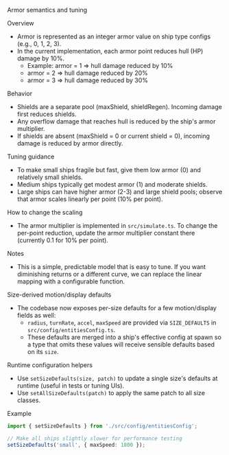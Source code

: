 Armor semantics and tuning

Overview

- Armor is represented as an integer armor value on ship type configs (e.g., 0, 1, 2, 3).
- In the current implementation, each armor point reduces hull (HP) damage by 10%.
  - Example: armor = 1 => hull damage reduced by 10%
  - armor = 2 => hull damage reduced by 20%
  - armor = 3 => hull damage reduced by 30%

Behavior

- Shields are a separate pool (maxShield, shieldRegen). Incoming damage first reduces shields.
- Any overflow damage that reaches hull is reduced by the ship's armor multiplier.
- If shields are absent (maxShield = 0 or current shield = 0), incoming damage is reduced by armor directly.

Tuning guidance

- To make small ships fragile but fast, give them low armor (0) and relatively small shields.
- Medium ships typically get modest armor (1) and moderate shields.
- Large ships can have higher armor (2-3) and large shield pools; observe that armor scales linearly per point (10% per point).

How to change the scaling

- The armor multiplier is implemented in `src/simulate.ts`. To change the per-point reduction, update the armor multiplier constant there (currently 0.1 for 10% per point).

Notes

- This is a simple, predictable model that is easy to tune. If you want diminishing returns or a different curve, we can replace the linear mapping with a configurable function.

Size-derived motion/display defaults

- The codebase now exposes per-size defaults for a few motion/display fields as well:
  - `radius`, `turnRate`, `accel`, `maxSpeed` are provided via `SIZE_DEFAULTS` in `src/config/entitiesConfig.ts`.
  - These defaults are merged into a ship's effective config at spawn so a type that omits these values will receive sensible defaults based on its `size`.

Runtime configuration helpers

- Use `setSizeDefaults(size, patch)` to update a single size's defaults at runtime (useful in tests or tuning UIs).
- Use `setAllSizeDefaults(patch)` to apply the same patch to all size classes.

Example

```ts
import { setSizeDefaults } from './src/config/entitiesConfig';

// Make all ships slightly slower for performance testing
setSizeDefaults('small', { maxSpeed: 1800 });
```
